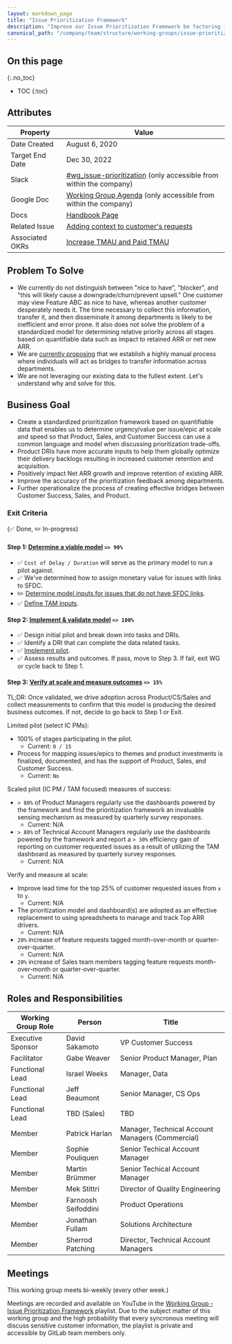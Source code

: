 ```yaml
---
layout: markdown_page
title: "Issue Prioritization Framework"
description: "Improve our Issue Prioritization Framework be factoring in Business goals, IACV, Cost into a common quantifiable representation"
canonical_path: "/company/team/structure/working-groups/issue-prioritization-framework/"
---
```


## On this page
{:.no_toc}

- TOC
{:toc}

## Attributes

| Property        | Value           |
|-----------------|-----------------|
| Date Created    | August 6, 2020  |
| Target End Date | Dec 30, 2022   |
| Slack           | [#wg_issue-prioritization](https://join.slack.com/share/zt-etotbmm9-FzhcHH0BGbw3~D4Xe5rAyg) (only accessible from within the company) |
| Google Doc      | [Working Group Agenda](https://docs.google.com/document/d/1oBWNxBSOJKrh3ubHwN5pI8243vBjJ-Y_Cax17A5abII/edit) (only accessible from within the company) |
| Docs            | [Handbook Page](https://about.gitlab.com/handbook/product/product-processes/customer-issues-prioritization-framework) |
| Related Issue   | [Adding context to customer's requests](https://gitlab.com/gitlab-com/sales-team/field-operations/sales-operations/-/issues/907) |
| Associated OKRs | [Increase TMAU and Paid TMAU](https://gitlab.com/gitlab-com/chief-of-staff-team/cos-team/-/issues/80) |

## Problem To Solve

- We currently do not distinguish between "nice to have", "blocker", and "this will likely cause a downgrade/churn/prevent upsell." One customer may view Feature ABC as nice to have, whereas another customer desperately needs it. The time necessary to collect this information, transfer it, and then disseminate it among departments is likely to be inefficient and error prone. It also does not solve the problem of a standardized model for determining relative priority across all stages based on quantifiable data such as impact to retained ARR or net new ARR. 
- We are [currently proposing](https://gitlab.com/gitlab-com/customer-success/okrs/-/issues/23) that we establish a highly manual process where individuals will act as bridges to transfer information across departments.
- We are not leveraging our existing data to the fullest extent. Let's understand why and solve for this. 

## Business Goal

- Create a standardized prioritization framework based on quantifiable data that enables us to determine urgency/value per issue/epic at scale and speed so that Product, Sales, and Customer Success can use a common language and model when discussing prioritization trade-offs.
- Product DRIs have more accurate inputs to help them globally optimize their delivery backlogs resulting in increased customer retention and acquisition.
- Positively impact Net ARR growth and improve retention of existing ARR.
- Improve the accuracy of the prioritization feedback among departments.
- Further operationalize the process of creating effective bridges between Customer Success, Sales, and Product.

### Exit Criteria

 (✅ Done, ✏️ In-progress)

#### Step 1: [Determine a viable model](https://gitlab.com/gitlab-com/Product/-/issues/1457) `=> 90%`

- ✅  `Cost of Delay / Duration` will serve as the primary model to run a pilot against.
- ✅  We've determined how to assign monetary value for issues with links to SFDC.
- ✏️ [Determine model inputs for issues that do not have SFDC links](https://gitlab.com/gitlab-com/Product/-/issues/1639).
- ✅ [Define TAM inputs](https://gitlab.com/gitlab-com/Product/-/issues/1635).

#### Step 2: [Implement & validate model](https://gitlab.com/gitlab-com/Product/-/issues/1563) `=> 100%`

- ✅ Design initial pilot and break down into tasks and DRIs.
- ✅ Identify a DRI that can complete the data related tasks.
- ✅ [Implement pilot](https://gitlab.com/gitlab-com/Product/-/issues/1563).
- ✅ Assess results and outcomes. If pass, move to Step 3. If fail, exit WG or cycle back to Step 1.

#### Step 3: [Verify at scale and measure outcomes](https://gitlab.com/gitlab-com/Product/-/issues/3546) `=> 15%`

TL;DR: Once validated, we drive adoption across Product/CS/Sales and collect measurements to confirm that this model is producing the desired business outcomes. If not, decide to go back to Step 1 or Exit.

Limited pilot (select IC PMs):

- 100% of stages participating in the pilot.
  - Current: `0 / 15`
- Process for mapping issues/epics to themes and product investments is finalized, documented, and has the support of Product, Sales, and Customer Success. 
  - Current: `No`

Scaled pilot (IC PM / TAM focused) measures of success:

- `> 80%` of Product Managers regularly use the dashboards powered by the framework and find the prioritization framework an invaluable sensing mechanism as measured by quarterly survey responses.
  - Current: N/A
- `> 80%` of Technical Account Managers regularly use the dashboards powered by the framework and report a `> 30%` efficiency gain of reporting on customer requested issues as a result of utilizing the TAM dashboard as measured by quarterly survey responses. 
  - Current: N/A

Verify and measure at scale:

- Improve lead time for the top 25% of customer requested issues from `x` to `y`.
  - Current: N/A
- The prioritization model and dashboard(s) are adopted as an effective replacement to using spreadsheets to manage and track Top ARR drivers.
  - Current: N/A
- `20%` increase of feature requests tagged month-over-month or quarter-over-quarter.
  - Current: N/A
- `20%` increase of Sales team members tagging feature requests month-over-month or quarter-over-quarter.
  - Current: N/A

## Roles and Responsibilities

| Working Group Role    | Person                   | Title                          |
|-----------------------|--------------------------|--------------------------------|
| Executive Sponsor     | David Sakamoto           | VP Customer Success         |
| Facilitator           | Gabe Weaver              | Senior Product Manager, Plan    |
| Functional Lead       | Israel Weeks               | Manager, Data |
| Functional Lead       | Jeff Beaumont            | Senior Manager, CS Ops |
| Functional Lead       | TBD (Sales)              | TBD |
| Member                | Patrick Harlan           | Manager, Technical Account Managers (Commercial) |
| Member                | Sophie Pouliquen         | Senior Techical Account Manager |
| Member                | Martin Brümmer         | Senior Techical Account Manager |
| Member                | Mek Stittri              | Director of Quality Engineering |
| Member                | Farnoosh Seifoddini      | Product Operations |
| Member                | Jonathan Fullam          | Solutions Architecture |
| Member                | Sherrod Patching         | Director, Technical Account Managers |

## Meetings

This working group meets bi-weekly (every other week.)

Meetings are recorded and available on YouTube in the [Working Group - Issue Prioritization Framework](https://www.youtube.com/playlist?list=PL05JrBw4t0KrKoeXjf5Bdtapu9Cl3T7gI) playlist. 
Due to the subject matter of this working group and the high probability that every syncronous meeting will discuss sensitive customer information, the playlist is private and accessible by GitLab team members only.

